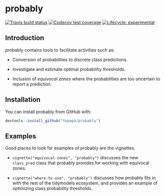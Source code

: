 
<!-- README.md is generated from README.Rmd. Please edit that file -->

# probably

[![Travis build
status](https://travis-ci.org/topepo/probably.svg?branch=master)](https://travis-ci.org/topepo/probably)
[![Codecov test
coverage](https://codecov.io/gh/topepo/probably/branch/master/graph/badge.svg)](https://codecov.io/gh/topepo/probably?branch=master)
[![Lifecycle:
experimental](https://img.shields.io/badge/lifecycle-experimental-orange.svg)](https://www.tidyverse.org/lifecycle/#experimental)

## Introduction

probably contains tools to facilitate activities such as:

  - Conversion of probabilities to discrete class predictions.

  - Investigate and estimate optimal probability thresholds.

  - Inclusion of *equivocal zones* where the probabilities are too
    uncertain to report a prediction.

## Installation

You can install probably from GitHub with:

``` r
devtools::install_github("topepo/probably")
```

## Examples

Good places to look for examples of probably are the vignettes.

  - `vignette("equivocal-zones", "probably")` discusses the new
    `class_pred` class that probably provides for working with equivocal
    zones.

  - `vignette("where-to-use", "probably")` discusses how probably fits
    in with the rest of the tidymodels ecosystem, and provides an
    example of optimizing class probability thresholds.
